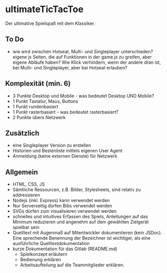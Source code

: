 # ultimateTicTacToe

Der ultimative Spielspaß mit dem Klassiker.

## To Do
* wie wird zwischen Hotseat, Multi- und Singleplayer unterschieden? eigene js Seiten, die auf Funktionen in der game.js zu greifen, aber eigene Abläufe haben? Wie Klick verhindern, wenn der andere dran ist, bei Multi- und Singleplayer, aber bei Hotseat erlauben?

## Komplexität (min. 6)

- 3 Punkte Desktop und Mobile - was bedeutet Desktop UND Mobile?
- 1 Punkt Tastatur, Maus, Buttons
- 1 Punkt rundenbasiert
- 1 Punkt rasterbasiert - was bedeutet rasterbasiert?
- 2 Punkte übers Netzwerk

## Zusätzlich

- eine Singleplayer Version zu erstellen
- Historien und Bestenliste mittels eigenen User Agent
- Anmeldung (keine externen Dienste) für Netzwerk

## Allgemein

- HTML, CSS, JS
- Sämtliche Ressourcen, z.B. Bilder, Stylesheets, sind relativ zu addressieren
- Nodejs (inkl. Express) kann verwendet werden
- Nur Serverseitig dürfen Bibs verwendet werden
- SVGs dürfen zum visualisieren verwendet werden
- schnelles und intuitives Erfassen des Spiels, Anleitungen auf das Minimum reduzieren und angenehm auf dem gewählten Zielgerät spielbar sein
- Quelltext mit Augenmaß auf Mitentwickler dokumentieren (kein JSDoc). Eine sprechende Benennung der Bezeichner ist wichtiger, als eine ausführliche Quelltextdokumentation
- kurze Dokumentation für das Gitlab (README.md)
  - Spielkonzept erläutern
  - Bedienung erklären
  - Arbeitsaufteilung auf die Teammitglieder erklären.
